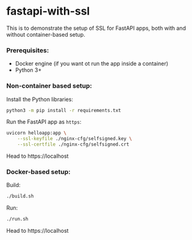 # fastapi-with-ssl

This is to demonstrate the setup of SSL for FastAPI apps, both with and without container-based setup.

### Prerequisites:

- Docker engine (if you want ot run the app inside a container)
- Python 3+

### Non-container based setup:

Install the Python libraries:

```bash
python3 -m pip install -r requirements.txt
```

Run the FastAPI app as `https`:

```bash
uvicorn helloapp:app \
    --ssl-keyfile ./nginx-cfg/selfsigned.key \
    --ssl-certfile ./nginx-cfg/selfsigned.crt
```
Head to https://localhost


### Docker-based setup:

Build:

```bash
./build.sh
```

Run:

```bash
./run.sh
```

Head to https://localhost
